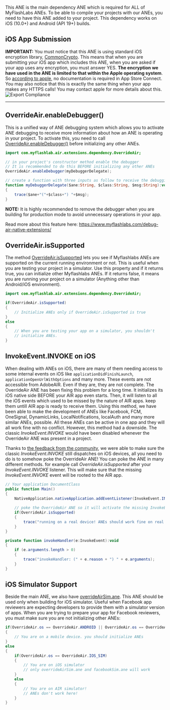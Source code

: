 This ANE is the main dependency ANE which is required for ALL of MyFlashLabs ANEs. To be able to compile your projects with our ANEs, you need to have this ANE added to your project. This dependency works on iOS (10.0+) and Android (API 19+) builds.

## iOS App Submission ## 
**IMPORTANT:** You must notice that this ANE is using standard iOS encryption library, [CommonCrypto](https://developer.apple.com/library/archive/samplecode/CryptoCompatibility/Listings/Operations_QCCAESPadBigCryptor_m.html#//apple_ref/doc/uid/DTS40013654-Operations_QCCAESPadBigCryptor_m-DontLinkElementID_6). This means that when you are submitting your iOS app which includes this ANE, when you are asked if your app uses any encryption, you must answer YES. **The encryption we have used in the ANE is limited to that within the Apple operating system**. So [according to apple](https://help.apple.com/app-store-connect/#/devc3f64248f), no documentation is required in App Store Connect. You may also notice that this is exactly the same thing when your app makes any HTTPS calls! You may contact apple for more details about this.
![Export Compliance](https://myflashlab.github.io/resources/ExportCompliance.jpg)

---------------

## OverrideAir.enableDebugger() ##
This is a unified way of ANE debugging system which allows you to activate ANE debugging to receive more information about how an ANE is operating in your project. To activate this, you need to call [OverrideAir.enableDebugger()](https://myflashlab.github.io/asdoc/com/myflashlab/air/extensions/dependency/OverrideAir.html#enableDebugger()) before initializing any other ANEs.

```actionscript
import com.myflashlab.air.extensions.dependency.OverrideAir;

// in your project's constructor method enable the debugger
// It is recommended to do this BEFORE initializing any other ANEs
OverrideAir.enableDebugger(myDebuggerDelegate);

// create a function with three inputs as follow to receive the debugging information
function myDebuggerDelegate($ane:String, $class:String, $msg:String):void
{
	trace($ane+"("+$class+") "+$msg);
}
```

**NOTE:** It is highly recommended to remove the debugger when you are building for production mode to avoid unnecessary operations in your app.

Read more about this feature here: https://www.myflashlabs.com/debug-air-native-extensions/

## OverrideAir.isSupported ##
The method [OverrideAir.isSupported](https://myflashlab.github.io/asdoc/com/myflashlab/air/extensions/dependency/OverrideAir.html#isSupported) lets you see if Myflashlabs ANEs are supported on the current running environment or not. This is useful when you are testing your project in a simulator. Use this property and if it returns true, you can initialize other Myflashlabs ANEs. If it returns false, it means you are running your project on a simulator (Anything other than Android/iOS environment).

```actionscript
import com.myflashlab.air.extensions.dependency.OverrideAir;

if(OverrideAir.isSupported)
{
	// Initialize ANEs only if OverrideAir.isSupported is true
}
else
{
	// When you are testing your app on a simulator, you shouldn't
	// initialize ANEs.
}
```

## InvokeEvent.INVOKE on iOS ##
When dealing with ANEs on iOS, there are many of them needing access to some internal events on iOS like ```applicationDidFinishLaunch```, ```applicationOpenUrlWithOptions``` and many more. These events are not accessible from AdobeAIR. Even if they are, they are not complete. The OverrideAir ANE has been fixing this problem for a long time. It initializes its iOS native side BEFORE your AIR app even starts. Then, it will listen to all the iOS events which used to be missed by the nature of AIR apps. keep them untill AIR app is ready to receive them. Using this method, we have been able to make the development of ANEs like Facebook, FCM, OneSignal, DynamicLinks, LocalNotifications, localAuth and many more similar ANEs, possible. All these ANEs can be active in one app and they will all work fine with no conflict. However, this method had a downside. The classic *InvokeEvent.INVOKE* would have been disabled whenever the OverrideAir ANE was present in a project.

Thanks to [the feedback from the community](https://github.com/myflashlab/common-dependencies-ANE/issues/19), we were able to make sure the classic *InvokeEvent.INVOKE* still dispatches on iOS devices, all you need to do is to somehow poke the OverrideAir ANE! You can poke the ANE in many different methods. for example call *OverrideAir.isSupported* after your *InvokeEvent.INVOKE* listener. This will make sure that the missing *InvokeEvent.INVOKE* event will be rooted to the AIR app.

```actionscript
// Your application DocumentClass
public function Main()
{
	NativeApplication.nativeApplication.addEventListener(InvokeEvent.INVOKE, invokeHandler);
	
	// poke the OverrideAir ANE so it will activate the missing InvokeEvent in iOS
	if(OverrideAir.isSupported)
	{
		trace("running on a real device! ANEs should work fine on real devices");
	}
}

private function invokeHandler(e:InvokeEvent):void
{
	if (e.arguments.length > 0)
	{
		trace("invokeHandler: (" + e.reason + ") " + e.arguments);
	}
}
```

## iOS Simulator Support ##
Beside the main ANE, we also have [overrideAirSim.ane](https://github.com/myflashlab/common-dependencies-ANE/blob/master/overridAir/overrideAirSim.ane). This ANE should be used only when building for iOS simulator. Useful when Facebook app reviewers are expecting developers to provide them with a simulator version of apps. When you are trying to prepare your app for Facebook reviewers, you must make sure you are not initializing other ANEs:

```actionscript
if(OverrideAir.os == OverrideAir.ANDROID || OverrideAir.os == OverrideAir.IOS)
{
	// You are on a mobile device. you should initialize ANEs
}
else
{
	if(OverrideAir.os == OverrideAir.IOS_SIM)
	{
		// You are on iOS simulator
		// only overrideAirSim.ane and facebookSim.ane will work
	}
	else
	{
		// You are on AIR simulator!
		// ANEs don't work here!
	}
}
```